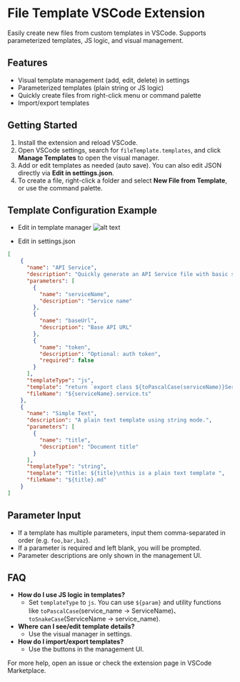 # File Template VSCode Extension

Easily create new files from custom templates in VSCode. Supports parameterized templates, JS logic, and visual management.

## Features
- Visual template management (add, edit, delete) in settings
- Parameterized templates (plain string or JS logic)
- Quickly create files from right-click menu or command palette
- Import/export templates

## Getting Started
1. Install the extension and reload VSCode.
2. Open VSCode settings, search for `fileTemplate.templates`, and click **Manage Templates** to open the visual manager.
3. Add or edit templates as needed (auto save). You can also edit JSON directly via **Edit in settings.json**.
4. To create a file, right-click a folder and select **New File from Template**, or use the command palette.

## Template Configuration Example

- Edit in template manager
![alt text](./file_template/template_example.png)

- Edit in settings.json

```json
[
    {
      "name": "API Service",
      "description": "Quickly generate an API Service file with basic structure.",
      "parameters": [
        {
          "name": "serviceName",
          "description": "Service name"
        },
        {
          "name": "baseUrl",
          "description": "Base API URL"
        },
        {
          "name": "token",
          "description": "Optional: auth token",
          "required": false
        }
      ],
      "templateType": "js",
      "template": "return `export class ${toPascalCase(serviceName)}Service {\n       baseUrl = '${baseUrl}';\n       token = '${token}';\n}`",
      "fileName": "${serviceName}.service.ts"
    },
    {
      "name": "Simple Text",
      "description": "A plain text template using string mode.",
      "parameters": [
        {
          "name": "title",
          "description": "Document title"
        }
      ],
      "templateType": "string",
      "template": "Title: ${title}\nthis is a plain text template ",
      "fileName": "${title}.md"
    }
]
```

## Parameter Input
- If a template has multiple parameters, input them comma-separated in order (e.g. `foo,bar,baz`).
- If a parameter is required and left blank, you will be prompted.
- Parameter descriptions are only shown in the management UI.

## FAQ
- **How do I use JS logic in templates?**
  - Set `templateType` to `js`. You can use `${param}` and utility functions like `toPascalCase`(service_name -> ServiceName)、`toSnakeCase`(ServiceName -> service_name).
- **Where can I see/edit template details?**
  - Use the visual manager in settings.
- **How do I import/export templates?**
  - Use the buttons in the management UI.

For more help, open an issue or check the extension page in VSCode Marketplace. 